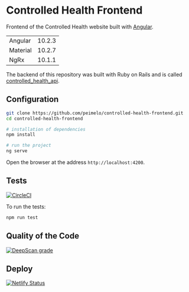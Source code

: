 # Controlled Health Frontend

Frontend of the Controlled Health website built with [Angular](https://angular.io).

<table>
  <tr>
    <td>Angular</td>
    <td>
      10.2.3
    </td>
  </tr>
  <tr>
    <td>Material</td>
    <td>
      10.2.7
    </td>
  </tr>
  <tr>
    <td>NgRx</td>
    <td>
      10.1.1
    </td>
  </tr>
</table>

The backend of this repository was built with Ruby on Rails and is called [controlled_health_api](https://github.com/peimelo/controlled_health_api).

## Configuration

```bash
git clone https://github.com/peimelo/controlled-health-frontend.git
cd controlled-health-frontend

# installation of dependencies
npm install

# run the project
ng serve
```

Open the browser at the address `http://localhost:4200`.

## Tests

[![CircleCI](https://circleci.com/gh/peimelo/saudecontrolada-frontend.svg?style=svg)](https://circleci.com/gh/peimelo/saudecontrolada-frontend)

To run the tests:

```bash
npm run test
```

## Quality of the Code

[![DeepScan grade](https://deepscan.io/api/teams/11362/projects/14269/branches/261102/badge/grade.svg)](https://deepscan.io/dashboard#view=project&tid=11362&pid=14269&bid=261102)

## Deploy

[![Netlify Status](https://api.netlify.com/api/v1/badges/0758d55a-22df-40bf-ab41-3c0c3cf2397c/deploy-status)](https://app.netlify.com/sites/saudecontrolada/deploys)
